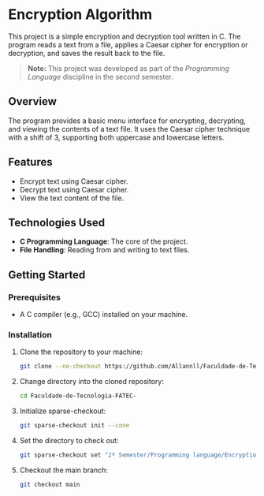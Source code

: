 # Encryption Algorithm

This project is a simple encryption and decryption tool written in C. The program reads a text from a file, applies a Caesar cipher for encryption or decryption, and saves the result back to the file.

> **Note:** This project was developed as part of the *Programming Language* discipline in the second semester.

## Overview

The program provides a basic menu interface for encrypting, decrypting, and viewing the contents of a text file. It uses the Caesar cipher technique with a shift of 3, supporting both uppercase and lowercase letters.

## Features

- Encrypt text using Caesar cipher.
- Decrypt text using Caesar cipher.
- View the text content of the file.

## Technologies Used

- **C Programming Language**: The core of the project.
- **File Handling**: Reading from and writing to text files.

## Getting Started

### Prerequisites

- A C compiler (e.g., GCC) installed on your machine.

### Installation

1. Clone the repository to your machine:
    ```bash
    git clone --no-checkout https://github.com/Allannll/Faculdade-de-Tecnologia-FATEC-.git
    ```
2. Change directory into the cloned repository:
    ```bash
    cd Faculdade-de-Tecnologia-FATEC-
    ```
3. Initialize sparse-checkout:
    ```bash
    git sparse-checkout init --cone
    ```
4. Set the directory to check out:
    ```bash
    git sparse-checkout set "2º Semester/Programming language/Encryption algorithm (Project)"
    ```
5. Checkout the main branch:
    ```bash
    git checkout main
    ```